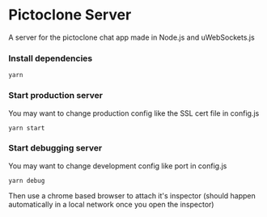 # Pictoclone Server

A server for the pictoclone chat app made in Node.js and uWebSockets.js

### Install dependencies
```
yarn
```

### Start production server
You may want to change production config like the SSL cert file in config.js
```
yarn start
```

### Start debugging server
You may want to change development config like port in config.js
```
yarn debug
```
Then use a chrome based browser to attach it's inspector (should happen automatically in a local network once you open the inspector)
